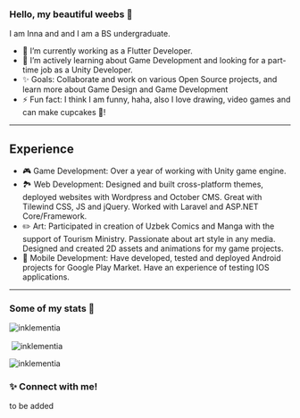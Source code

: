### Hello, my beautiful weebs 👋
I am Inna and and I am a BS undergraduate.


<!--
**Inklementia/Inklementia** is a ✨ _special_ ✨ repository because its `README.md` (this file) appears on your GitHub profile.

Here are some ideas to get you started:

- 🔭 I’m currently working on ...
- 🌱 I’m currently learning ...
- 👯 I’m looking to collaborate on ...
- 🤔 I’m looking for help with ...
- 💬 Ask me about ...
- 📫 How to reach me: ...
- 😄 Pronouns: ...
- ⚡ Fun fact: ...
-->
- 🔭 I’m currently working as a Flutter Developer.
- 🌱 I’m actively learning about Game Development and looking for a part-time job as a Unity Developer.
- ✨ Goals: Collaborate and work on various Open Source projects, and learn more about Game Design and Game Development
- ⚡ Fun fact: I think I am funny, haha, also I love drawing, video games and can make cupcakes 🧁!

 ***
 ## Experience 
 - 🎮 Game Development: Over a year of working with Unity game engine.
 - 🏞️ Web Development: Designed and built cross-platform themes, deployed websites with Wordpress and October CMS. Great with Tilewind CSS, JS and jQuery. Worked with Laravel and ASP.NET Core/Framework. 
 - ✏️ Art: Participated in creation of Uzbek Comics and Manga with the support of Tourism Ministry. Passionate about art style in any media. Designed and created 2D assets and animations for my game projects. 
 - 📱 Mobile Development: Have developed, tested and deployed Android projects for Google Play Market. Have an experience of testing IOS applications. 
 
 ***
 ### Some of my stats 🎯
<p><img align="left" src="https://github-readme-stats.vercel.app/api/top-langs?username=inklementia&show_icons=true&locale=en&layout=compact&theme=vue" alt="inklementia" /></p>
<br>
<p>&nbsp;<img align="center" src="https://github-readme-stats.vercel.app/api?username=inklementia&show_icons=true&locale=en&theme=vue" alt="inklementia" /></p>

<p><img align="center" src="https://github-readme-streak-stats.herokuapp.com/?user=inklementia&theme=vue" alt="inklementia" /></p>

 ### ✨ Connect with me!
to be added
